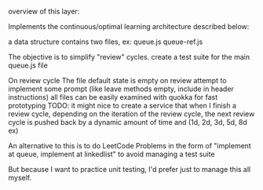 overview of this layer:

Implements the continuous/optimal learning architecture described below:

a data structure contains two files, ex:
  queue.js
  queue-ref.js

The objective is to simplify "review" cycles. 
create a test suite for the main queue.js file


On review cycle 
  The file default state is empty
  on review attempt to implement some prompt 
  (like leave methods empty, include in header instructions)
  all files can be easily examined with quokka for fast prototyping
  TODO: it might nice to create a service that when I finish a review cycle, 
  depending on the iteration of the review cycle, the next review cycle is pushed
  back by a dynamic amount of time and (1d, 2d, 3d, 5d, 8d ex)

An alternative to this is to do LeetCode Problems in the form of
"implement at queue, implement at linkedlist" to avoid managing a test suite

But because I want to practice unit testing, I'd prefer just to manage this all myself.